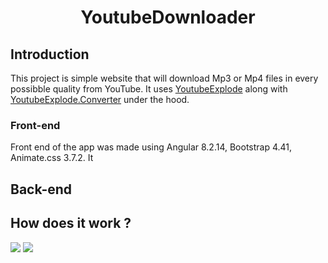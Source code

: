 <h1 align="center">YoutubeDownloader</h1>

<h2>Introduction</h2>
This project is simple website that will download Mp3 or Mp4 files in every possibble quality from YouTube. It uses <a href="https://github.com/Tyrrrz/YoutubeExplode">YoutubeExplode</a> along with <a href="https://github.com/Tyrrrz/YoutubeExplode.Converter">YoutubeExplode.Converter</a> under the hood. 
<h3>Front-end</h3>
Front end of the app was made using Angular 8.2.14, Bootstrap 4.41, Animate.css 3.7.2. It 



<h2>Back-end</h2>

<h2>How does it work ? </h2>
<img src="https://media.giphy.com/media/U5J6siZVheaK47wj53/giphy.gif">
<img src="https://media.giphy.com/media/LrLJaJTGvFB3qZ2wx8/giphy.gif">
